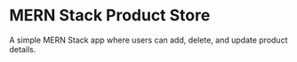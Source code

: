 # MERN Stack Product Store

A simple MERN Stack app where users can add, delete, and update product details.



